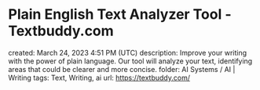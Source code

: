# Plain English Text Analyzer Tool - Textbuddy.com

created: March 24, 2023 4:51 PM (UTC)
description: Improve your writing with the power of plain language. Our tool will analyze your text, identifying areas that could be clearer and more concise.
folder: AI Systems / AI | Writing
tags: Text, Writing, ai
url: https://textbuddy.com/